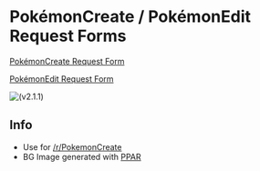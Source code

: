 # PokémonCreate / PokémonEdit Request Forms

[PokémonCreate Request Form](https://nuotsu.github.io/PokeCreate-Form)

[PokémonEdit Request Form](https://nuotsu.github.io/PokeCreate-Form/edit.html)

![(v2.1.1)](https://i.imgur.com/7FeZ1oA.png)

## Info
- Use for [/r/PokemonCreate](https://www.reddit.com/r/PokemonCreate/)
- BG Image generated with [PPAR](https://nuotsu.github.io/PPAR)
